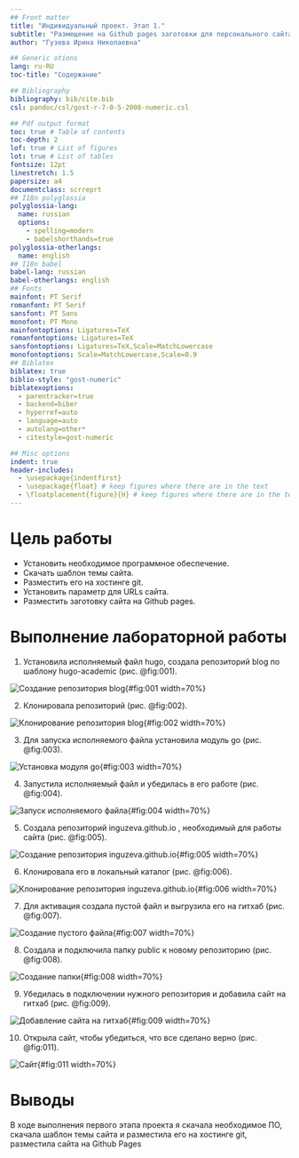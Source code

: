 ```yaml
---
## Front matter
title: "Индивидуальный проект. Этап 1."
subtitle: "Размещение на Github pages заготовки для персонального сайта."
author: "Гузева Ирина Николаевна"

## Generic otions
lang: ru-RU
toc-title: "Содержание"

## Bibliography
bibliography: bib/cite.bib
csl: pandoc/csl/gost-r-7-0-5-2008-numeric.csl

## Pdf output format
toc: true # Table of contents
toc-depth: 2
lof: true # List of figures
lot: true # List of tables
fontsize: 12pt
linestretch: 1.5
papersize: a4
documentclass: scrreprt
## I18n polyglossia
polyglossia-lang:
  name: russian
  options:
	- spelling=modern
	- babelshorthands=true
polyglossia-otherlangs:
  name: english
## I18n babel
babel-lang: russian
babel-otherlangs: english
## Fonts
mainfont: PT Serif
romanfont: PT Serif
sansfont: PT Sans
monofont: PT Mono
mainfontoptions: Ligatures=TeX
romanfontoptions: Ligatures=TeX
sansfontoptions: Ligatures=TeX,Scale=MatchLowercase
monofontoptions: Scale=MatchLowercase,Scale=0.9
## Biblatex
biblatex: true
biblio-style: "gost-numeric"
biblatexoptions:
  - parentracker=true
  - backend=biber
  - hyperref=auto
  - language=auto
  - autolang=other*
  - citestyle=gost-numeric

## Misc options
indent: true
header-includes:
  - \usepackage{indentfirst}
  - \usepackage{float} # keep figures where there are in the text
  - \floatplacement{figure}{H} # keep figures where there are in the text
---
```


# Цель работы

- Установить необходимое программное обеспечение.
- Скачать шаблон темы сайта.
- Разместить его на хостинге git.
- Установить параметр для URLs сайта.
- Разместить заготовку сайта на Github pages.

# Выполнение лабораторной работы

1. Установила исполняемый файл hugo, создала репозиторий blog по шаблону hugo-academic (рис. @fig:001).

![Создание репозитория blog](image/1.png){#fig:001 width=70%}

2. Клонировала репозиторий (рис. @fig:002).

![Клонирование репозитория blog](image/2.png){#fig:002 width=70%}

3. Для запуска исполняемого файла установила модуль go (рис. @fig:003).

![Установка модуля go](image/3.png){#fig:003 width=70%}

4. Запустила исполняемый файл и убедилась в его работе (рис. @fig:004).

![Запуск исполняемого файла](image/4.png){#fig:004 width=70%}

5. Создала репозиторий inguzeva.github.io , необходимый для работы сайта (рис. @fig:005).

![Создание репозитория inguzeva.github.io](image/5.png){#fig:005 width=70%}

6. Клонировала его в локальный каталог (рис. @fig:006).

![Клонирование репозитория inguzeva.github.io](image/6.png){#fig:006 width=70%}

7. Для активация создала пустой файл и выгрузила его на гитхаб (рис. @fig:007).

![Создание пустого файла](image/7.png){#fig:007 width=70%}

8. Создала и подключила папку public к новому репозиторию (рис. @fig:008).

![Создание папки](image/8.png){#fig:008 width=70%}

9. Убедилась в подключении нужного репозитория и добавила сайт на гитхаб (рис. @fig:009).

![Добавление сайта на гитхаб](image/9.png){#fig:009 width=70%}

10. Открыла сайт, чтобы убедиться, что все сделано верно (рис. @fig:011).

![Сайт](image/11.png){#fig:011 width=70%}



# Выводы

В ходе выполнения первого этапа проекта я скачала необходимое ПО, скачала шаблон темы сайта и разместила его на хостинге git, разместила сайта на Github Pages

